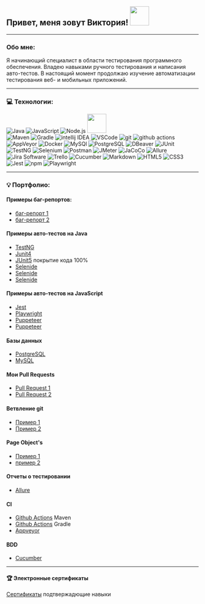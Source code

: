 ## Привет, меня зовут Виктория! <img src="https://media.giphy.com/media/mGcNjsfWAjY5AEZNw6/giphy.gif" width="50">

---

### Обо мне:

Я начинающий специалист в области тестирования программного обеспечения. Владею навыками ручного тестирования и написания авто-тестов. В настоящий момент продолжаю изучение автоматизации тестирования веб- и мобильных приложений.

---

### 💻 Технологии:
 <img alt="Java" src="https://img.shields.io/badge/Java-white?style=for-the-badge&logo=&logoColor=000000"/> <img alt="JavaScript" src="https://img.shields.io/badge/JavaScript-%23323330.svg?style=for-the-badge&logo=javascript&logoColor=23F7DF1E"/> <img alt="Node.js" src="https://img.shields.io/badge/Node.js-%23323330.svg?style=for-the-badge&logo=nodedotjs&logoColor=339933"/> <img src="https://media.giphy.com/media/VgCDAzcKvsR6OM0uWg/giphy.gif" width="50">  
 <img alt="Maven" src="https://img.shields.io/badge/-Maven-C71A36?style=for-the-badge&logo=apachemaven&logoColor=white"/>
 <img alt="Gradle" src="https://img.shields.io/badge/-Gradle-02303A?style=for-the-badge&logo=gradle&logoColor=white"/>
 <img alt="intellij IDEA" src="https://img.shields.io/badge/-intellij IDEA-%23323330.svg?style=for-the-badge&logo=intellijidea&logoColor=white"/>
 <img alt="VSCode" src="https://img.shields.io/badge/-Visual Studio Code-007ACC?style=for-the-badge&logo=visualstudiocode&logoColor=white"/>
 <img alt="git" src="https://img.shields.io/badge/-Git-F05032?style=for-the-badge&logo=git&logoColor=white" /> 
 <img alt="github actions" src="https://img.shields.io/badge/-Github_Actions-2088FF?style=for-the-badge&logo=github-actions&logoColor=white" />
 <img alt="AppVeyor" src="https://img.shields.io/badge/-AppVeyor-00B3E0?style=for-the-badge&logo=appveyor&logoColor=white"/>
 <img alt="Docker" src="https://img.shields.io/badge/-Docker-46a2f1?style=for-the-badge&logo=docker&logoColor=white" />
 <img alt="MySQl" src="https://img.shields.io/badge/-MySQl-4479A1?style=for-the-badge&logo=mysql&logoColor=white"/>
 <img alt="PostgreSQL" src="https://img.shields.io/badge/-PostgreSQL-4169E1?style=for-the-badge&logo=mysql&logoColor=white"/>
 <img alt="DBeaver" src="https://img.shields.io/badge/-DBeaver-382923?style=for-the-badge&logo=dbeaver&logoColor=white"/>
 <img alt="JUnit" src="https://img.shields.io/badge/-JUnit-25A162?style=for-the-badge&logo=junit5&logoColor=white"/>
 <img alt="TestNG" src="https://img.shields.io/badge/-TestNG-36B6E5?style=for-the-badge&logo=&logoColor=white"/>
 <img alt="Selenium" src="https://img.shields.io/badge/-Selenium-43B02A?style=for-the-badge&logo=selenium&logoColor=white"/>
 <img alt="Postman" src="https://img.shields.io/badge/-Postman-FF6C37?style=for-the-badge&logo=postman&logoColor=white"/>
 <img alt="JMeter" src="https://img.shields.io/badge/-JMeter-D22128?style=for-the-badge&logo=apachejmeter&logoColor=white"/>
 <img alt="JaCoCo" src="https://img.shields.io/badge/-JaCoCo-FFEFD5?style=for-the-badge&logo=&logoColor=white"/>
 <img alt="Allure" src="https://img.shields.io/badge/-Allure-008000?style=for-the-badge&logo=&logoColor=white"/>
 <img alt="Jira Software" src="https://img.shields.io/badge/-Jira Software-0052CC?style=for-the-badge&logo=jirasoftware&logoColor=white"/>
 <img alt="Trello" src="https://img.shields.io/badge/-Trello-0052CC?style=for-the-badge&logo=trello&logoColor=white"/>
 <img alt="Cucumber" src="https://img.shields.io/badge/-Cucumber-23D96C?style=for-the-badge&logo=cucumber&logoColor=white"/>
 <img alt="Markdown" src="https://img.shields.io/badge/-Markdown-%23323330.svg?style=for-the-badge&logo=markdown&logoColor=white"/>
 <img alt="HTML5" src="https://img.shields.io/badge/-HTML5-E34F26?style=for-the-badge&logo=html5&logoColor=white"/>
 <img alt="CSS3" src="https://img.shields.io/badge/-CSS3-1572B6?style=for-the-badge&logo=#1572B6&logoColor=white"/>
 <img alt="Jest" src="https://img.shields.io/badge/-Jest-white?style=for-the-badge&logo=jest&logoColor=C21325"/>
 <img alt="npm" src="https://img.shields.io/badge/-npm-CB3837?style=for-the-badge&logo=npm&logoColor=white"/> 
 <img alt="Playwright" src="https://img.shields.io/badge/-Playwright-2EAD33?style=for-the-badge&logo=playwright&logoColor=white"/>

---
### 💡 Портфолио:

#### Примеры баг-репортов:
- [баг-репорт 1](https://github.com/RytoryQA/Homework-autotest-1/issues/1)  
- [баг-репорт 2](https://github.com/RytoryQA/Homework-autotest-6/issues/1)

#### Примеры авто-тестов на Java 
- [TestNG](https://github.com/RytoryQA/Homework-autotest-1/blob/testng/src/test/java/org/example/CashbackHackServiceTest.java)
- [Junit4](https://github.com/RytoryQA/Homework-autotest-1/blob/junit4/src/test/java/org/example/CashbackHackServiceTest.java)
- [JUnit5](https://github.com/RytoryQA/Homework-10/blob/main/src/test/java/org/example/RadioTest.java) покрытие кода 100% 
- [Selenide](https://github.com/RytoryQA/Homework-autotest-6/blob/main/src/test/java/ru/netology/web/test/MoneyTransferTest.java)
- [Selenide](https://github.com/RytoryQA/Homework-autotest-9/tree/main/src/test/java/ru/netology)
- [Selenide](https://github.com/RytoryQA/Homework-autotest-9)

#### Примеры авто-тестов на JavaScript
- [Jest](https://github.com/RytoryQA/Homework-autoJS-3.1)
- [Playwright](https://github.com/RytoryQA/Homework-autoJS-3.2)  
- [Puppeteer](https://github.com/RytoryQA/Homework-autoJS-4)
- [Puppeteer](https://github.com/RytoryQA/Homework-autoJS-5)

#### Базы данных
- [PostgreSQL](https://github.com/RytoryQA/Homework-autotest-7)  
- [MySQL](https://github.com/RytoryQA/Homework-autotest-8)

#### Мои Pull Requests
- [Pull Request 1](https://github.com/RytoryQA/Homework-10/pull/1)
- [Pull Request 2](https://github.com/RytoryQA/Homework-autoJS-1/pulls)

#### Ветвление git 
- [Пример 1](https://github.com/RytoryQA/Homework-autotest-1)
- [Пример 2](https://github.com/RytoryQA/Homework-10)

#### Page Object's
- [Пример 1](https://github.com/RytoryQA/Homework-autotest-6)  
- [пример 2](https://github.com/RytoryQA/Homework-autotest-8)

#### Отчеты о тестировании
- [Allure](https://github.com/RytoryQA/Homework-autotest-9)

#### CI
- [Github Actions](https://github.com/RytoryQA/Homework-12) Maven
- [Github Actions](https://github.com/RytoryQA/Homework-autotest-3) Gradle
- [Appveyor](https://github.com/RytoryQA/Homework-autotest-5.2)

#### BDD 
- [Cucumber](https://github.com/RytoryQA/Homework-autoJS-5)
  
---
#### 🏆 Электронные сертификаты
[Сертификаты](https://github.com/RytoryQA/RytoryQA/blob/main/Certificates.md) подтвержадющие навыки




 

